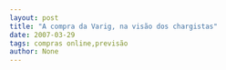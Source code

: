 ```yaml
---
layout: post
title: "A compra da Varig, na visão dos chargistas"
date: 2007-03-29
tags: compras online,previsão
author: None
---
```

 